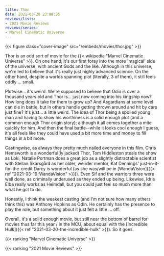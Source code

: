 ```yaml
---
title: Thor
date: 2021-03-28 23:00:05
reviews/lists:
- 2021 Movie Reviews
reviews/series:
- Marvel Cinematic Universe
---
```

{{< figure class="cover-image" src="/embeds/movies/thor.jpg" >}}

Thor is an odd sort of movie for the {{< wikipedia "Marvel Cinematic Universe" >}}. On one hand, it's our first foray into the more 'magical' side of the universe, with ancient Gods and the like. Although in this universe, we're led to believe that it's really just highly advanced science. On the other hand, despite a worlds spanning plot (literally, 3 of them), it still feels oddly ... small. 

Plotwise... it's weird. We're supposed to believe that Odin is over a thousand years old and Thor is... just now coming into his kingship now? How long does it take for them to grow up? And Asgardians at some level can die in battle, but in others handle getting thrown around and hit by cars just fine? It's just... a little weird. The idea of Thor being a spoiled young man and having to show his worthiness is a solid enough plot (and a common enough Thor origin story); although it all comes together a mite quickly for him. And then the final battle--while it looks cool enough I guess, it's all feels like they could have used a bit more time and money to fill things in a bit more. 

Castingwise, as always they pretty much nailed everyone in this film. Chris Hemsworth is a wonderful(ly jacked) Thor, Tom Hiddleston steals the show as Loki, Natalie Portman does a great job as a slightly distractable scientist with Stellan Skarsgård as her older, weirder mentor, Kat Dennings' just-in-it-for-the-credit Darcy is wonderful (as she was/will be in [WandaVision]({{< ref "2021-03-19-WandaVision" >}})). Even Sif and the warriors three were well done, as criminally underused as they ended up being. Likewise, Idris Elba really works as Heimdall, but you could just feel so much more than what he got to do. 

Honestly, I think the weakest casting (and I'm not sure how many others think this) was Anthony Hopkins as Odin. He certainly has the presence to play the role, but something about it just felt a little ... off. 

Overall, it's a solid enough movie, but still near the bottom of barrel for movies thus far this year / in the MCU, about equal with the [Incredible Hulk]({{< ref "2021-03-20-the-incredible-hulk" >}}). So it goes. 


{{< ranking "Marvel Cinematic Universe" >}}

{{< ranking "2021 Movie Reviews" >}}